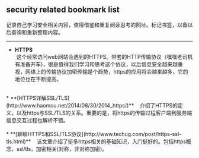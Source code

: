 ## security related bookmark list <br>
记录自己学习安全相关内容，值得借鉴和重复阅读思考的网址。标记书签，以备以后查询和重新整理内容。<br>

---
  * **HTTPS**<br>
  这个经常访问web网站会遇到的HTTPS。带套的HTTP传输协议（嘿嘿老司机有准备开车)，很是值得我们学习和思考这个协议，以后信息安全越来越重视，网络上的传输协议加密传输是个趋势，https的应用将会越来越多，它的地位也在不断提高。<br>
<br>
    * **[HTTPS详解SSL/TLS](http://www.haomou.net/2014/08/30/2014_https/)**  
    介绍了HTTPS的定义，以及https与SSL/TLS的关系。重要的是，将https的传输过程客户端到服务端信息交互过程也解析不错。<br>
<br>
    * **[聊聊HTTPS和SSL/TLS协议](http://www.techug.com/post/https-ssl-tls.html)**   
    该文章介绍了挺多https相关的基础知识，入门挺好的。包括https概念，ssl/tls，加密相关(对称，非对称加密)。
  
